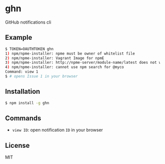 
# ghn

  GitHub notifications cli

## Example

```bash
$ TOKEN=OAUTHTOKEN ghn
1) npm/npme-installer: npme must be owner of whitelist file
2) npm/npme-installer: Vagrant Image for npmE
3) npm/npme-installer: http://npme-server/module-name/latest does not work
4) npm/npme-installer: cannot use npm search for @myco
Command: view 1
$ # opens Issue 1 in your browser
```

## Installation

```bash
$ npm install -g ghn
```

## Commands

- `view ID`: open notification `ID` in your browser

## License

  MIT

